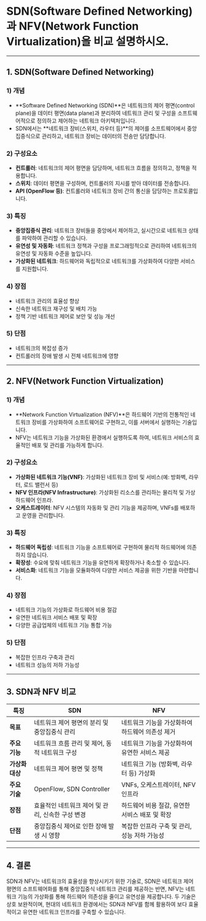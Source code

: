 # SDN(Software Defined Networking)과 NFV(Network Function Virtualization)을 비교 설명하시오.

---

## 1. **SDN(Software Defined Networking)**

### 1) **개념**
- **Software Defined Networking (SDN)**은 네트워크의 제어 평면(control plane)을 데이터 평면(data plane)과 분리하여 네트워크 관리 및 구성을 소프트웨어적으로 정의하고 제어하는 네트워크 아키텍처입니다.
- SDN에서는 **네트워크 장비(스위치, 라우터 등)**의 제어를 소프트웨어에서 중앙집중식으로 관리하고, 네트워크 장비는 데이터의 전송만 담당합니다.

### 2) **구성요소**
- **컨트롤러**: 네트워크의 제어 평면을 담당하며, 네트워크 흐름을 정의하고, 정책을 적용합니다.
- **스위치**: 데이터 평면을 구성하며, 컨트롤러의 지시를 받아 데이터를 전송합니다.
- **API (OpenFlow 등)**: 컨트롤러와 네트워크 장비 간의 통신을 담당하는 프로토콜입니다.

### 3) **특징**
- **중앙집중식 관리**: 네트워크 장비들을 중앙에서 제어하고, 실시간으로 네트워크 상태를 파악하여 관리할 수 있습니다.
- **유연성 및 자동화**: 네트워크 정책과 구성을 프로그래밍적으로 관리하여 네트워크의 유연성 및 자동화 수준을 높입니다.
- **가상화된 네트워크**: 하드웨어와 독립적으로 네트워크를 가상화하여 다양한 서비스를 지원합니다.

### 4) **장점**
- 네트워크 관리의 효율성 향상
- 신속한 네트워크 재구성 및 배치 가능
- 정책 기반 네트워크 제어로 보안 및 성능 개선

### 5) **단점**
- 네트워크의 복잡성 증가
- 컨트롤러의 장애 발생 시 전체 네트워크에 영향

---

## 2. **NFV(Network Function Virtualization)**

### 1) **개념**
- **Network Function Virtualization (NFV)**은 하드웨어 기반의 전통적인 네트워크 장비를 가상화하여 소프트웨어로 구현하고, 이를 서버에서 실행하는 기술입니다.
- NFV는 네트워크 기능을 가상화된 환경에서 실행하도록 하여, 네트워크 서비스의 효율적인 배포 및 관리를 가능하게 합니다.

### 2) **구성요소**
- **가상화된 네트워크 기능(VNF)**: 가상화된 네트워크 장비 및 서비스(예: 방화벽, 라우터, 로드 밸런서 등)
- **NFV 인프라(NFV Infrastructure)**: 가상화된 리소스를 관리하는 물리적 및 가상 하드웨어 인프라.
- **오케스트레이터**: NFV 시스템의 자동화 및 관리 기능을 제공하며, VNFs를 배포하고 운영을 관리합니다.

### 3) **특징**
- **하드웨어 독립성**: 네트워크 기능을 소프트웨어로 구현하여 물리적 하드웨어에 의존하지 않습니다.
- **확장성**: 수요에 맞춰 네트워크 기능을 유연하게 확장하거나 축소할 수 있습니다.
- **서비스화**: 네트워크 기능을 모듈화하여 다양한 서비스 제공을 위한 기반을 마련합니다.

### 4) **장점**
- 네트워크 기능의 가상화로 하드웨어 비용 절감
- 유연한 네트워크 서비스 배포 및 확장
- 다양한 공급업체의 네트워크 기능 통합 가능

### 5) **단점**
- 복잡한 인프라 구축과 관리
- 네트워크 성능의 저하 가능성

---

## 3. **SDN과 NFV 비교**

| **특징**                     | **SDN**                                            | **NFV**                                               |
|------------------------------|---------------------------------------------------|------------------------------------------------------|
| **목표**                      | 네트워크 제어 평면의 분리 및 중앙집중식 관리        | 네트워크 기능을 가상화하여 하드웨어 의존성 제거          |
| **주요 기능**                 | 네트워크 흐름 관리 및 제어, 동적 네트워크 구성      | 네트워크 기능을 가상화하여 유연한 서비스 제공           |
| **가상화 대상**               | 네트워크 제어 평면 및 정책                           | 네트워크 기능 (방화벽, 라우터 등) 가상화                 |
| **주요 기술**                 | OpenFlow, SDN Controller                           | VNFs, 오케스트레이터, NFV 인프라                      |
| **장점**                      | 효율적인 네트워크 제어 및 관리, 신속한 구성 변경   | 하드웨어 비용 절감, 유연한 서비스 배포 및 확장          |
| **단점**                      | 중앙집중식 제어로 인한 장애 발생 시 영향           | 복잡한 인프라 구축 및 관리, 성능 저하 가능성              |

---

## 4. **결론**
SDN과 NFV는 네트워크의 효율성을 향상시키기 위한 기술로, SDN은 네트워크 제어 평면의 소프트웨어화를 통해 중앙집중식 네트워크 관리를 제공하는 반면, NFV는 네트워크 기능의 가상화를 통해 하드웨어 의존성을 줄이고 유연성을 제공합니다. 두 기술은 상호 보완적이며, 현대의 네트워크 환경에서는 SDN과 NFV를 함께 활용하여 보다 효율적이고 유연한 네트워크 인프라를 구축할 수 있습니다.
